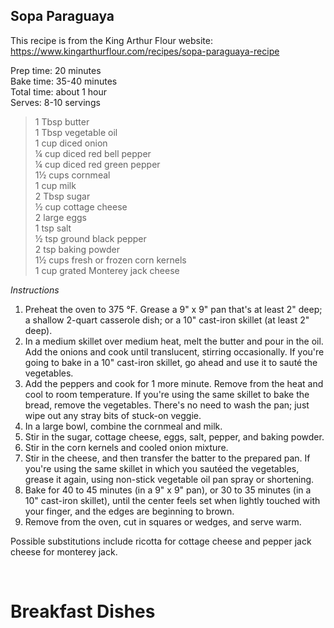 ## Sopa Paraguaya

This recipe is from the King Arthur Flour website:
https://www.kingarthurflour.com/recipes/sopa-paraguaya-recipe

Prep time: 20 minutes  
Bake time: 35-40 minutes  
Total time: about 1 hour  
Serves: 8-10 servings  

> 1 Tbsp butter  
> 1 Tbsp vegetable oil  
> 1 cup diced onion   
> ¼ cup diced red bell pepper  
> ¼ cup diced red green pepper   
> 1½ cups cornmeal   
> 1 cup milk   
> 2 Tbsp sugar   
> ½ cup cottage cheese   
> 2 large eggs   
> 1 tsp salt   
> ½ tsp ground black pepper  
> 2 tsp baking powder   
> 1½ cups fresh or frozen corn kernels   
> 1 cup grated Monterey jack cheese  

*Instructions*

1. Preheat the oven to 375 °F. Grease a 9" x 9" pan that's at least 2" deep; a
   shallow 2-quart casserole dish; or a 10" cast-iron skillet (at least 2" deep).
2. In a medium skillet over medium heat, melt the butter and pour in the oil.
   Add the onions and cook until translucent, stirring occasionally. If you're
   going to bake in a 10" cast-iron skillet, go ahead and use it to sauté the
   vegetables.
3. Add the peppers and cook for 1 more minute. Remove from the heat and cool to
   room temperature. If you're using the same skillet to bake the bread, remove
   the vegetables. There's no need to wash the pan; just wipe out any stray bits
   of stuck-on veggie.
4. In a large bowl, combine the cornmeal and milk.
5. Stir in the sugar, cottage cheese, eggs, salt, pepper, and baking powder.
6. Stir in the corn kernels and cooled onion mixture.
7. Stir in the cheese, and then transfer the batter to the prepared pan. If
   you're using the same skillet in which you sautéed the vegetables, grease it
   again, using non-stick vegetable oil pan spray or shortening.
8. Bake for 40 to 45 minutes (in a 9" x 9" pan), or 30 to 35 minutes (in a 10"
   cast-iron skillet), until the center feels set when lightly touched with your
   finger, and the edges are beginning to brown.
9. Remove from the oven, cut in squares or wedges, and serve warm.

Possible substitutions include ricotta for cottage cheese and pepper jack
cheese for monterey jack.


 
# Breakfast Dishes

